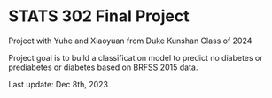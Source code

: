 # STATS 302 Final Project

Project with Yuhe and Xiaoyuan from Duke Kunshan Class of 2024

Project goal is to build a classification model to predict no diabetes or
prediabetes or diabetes based on BRFSS 2015 data.

Last update: Dec 8th, 2023
